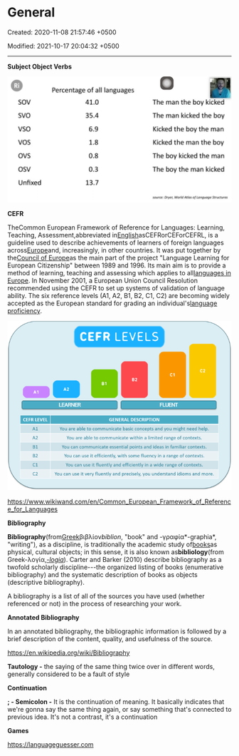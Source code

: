 # General

Created: 2020-11-08 21:57:46 +0500

Modified: 2021-10-17 20:04:32 +0500

---

**Subject Object Verbs**

![sov svo vso vos ovs osv Unfixed Percentage of all languages 41.0 35.4 6.9 1.8 0.8 0.3 13.7 The man the boy kicked The man kicked the boy Kicked the boy the man Kicked the man the boy The boy kicked the man The boy the man kicked source: Dryer, World Atlas of tanguage Structures ](media/General-image1.png)

**CEFR**

TheCommon European Framework of Reference for Languages: Learning, Teaching, Assessment,abbreviated in[English](https://www.wikiwand.com/en/English_language)asCEFRorCEForCEFRL, is a guideline used to describe achievements of learners of foreign languages across[Europe](https://www.wikiwand.com/en/Europe)and, increasingly, in other countries. It was put together by the[Council of Europe](https://www.wikiwand.com/en/Council_of_Europe)as the main part of the project "Language Learning for European Citizenship" between 1989 and 1996. Its main aim is to provide a method of learning, teaching and assessing which applies to all[languages in Europe](https://www.wikiwand.com/en/Languages_of_Europe). In November 2001, a European Union Council Resolution recommended using the CEFR to set up systems of validation of language ability. The six reference levels (A1, A2, B1, B2, C1, C2) are becoming widely accepted as the European standard for grading an individual's[language proficiency](https://www.wikiwand.com/en/Language_proficiency).



![CEFR LEVELS LEARNER FLUENT GENERAL DESCRIPTION CEFR LEVEL Al You are able to communicate basic concepts and you might need help. You are able to communicate within a limited range of contexts. You can communicate essential points and ideas in familiar contexts. You can use it efficiently, with some fluency in a range of contexts. You can use it fluently and efficiently in a wide range of contexts. You can use it very fluently and precisely, you understand idioms and more. ](media/General-image2.png)



<https://www.wikiwand.com/en/Common_European_Framework_of_Reference_for_Languages>



**Bibliography**

**Bibliography**(from[Greek](https://en.wikipedia.org/wiki/Ancient_Greek)βιβλίον*biblion*, "book" and -γραφία*-graphia*, "writing"), as a discipline, is traditionally the academic study of[books](https://en.wikipedia.org/wiki/Book)as physical, cultural objects; in this sense, it is also known as**bibliology**(from Greek-λογία,[*-logia*](https://en.wikipedia.org/wiki/-logy)). Carter and Barker (2010) describe bibliography as a twofold scholarly discipline---the organized listing of books (enumerative bibliography) and the systematic description of books as objects (descriptive bibliography).



A bibliography is a list of all of the sources you have used (whether referenced or not) in the process of researching your work.



**Annotated Bibliography**

In an annotated bibliography, the bibliographic information is followed by a brief description of the content, quality, and usefulness of the source.



<https://en.wikipedia.org/wiki/Bibliography>



**Tautology -** the saying of the same thing twice over in different words, generally considered to be a fault of style



**Continuation**

**; - Semicolon -** It is the continuation of meaning. It basically indicates that we're gonna say the same thing again, or say something that's connected to previous idea. It's not a contrast, it's a continuation



**Games**

<https://languageguesser.com>


